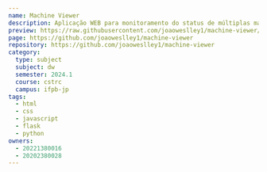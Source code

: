 ```yaml
---
name: Machine Viewer
description: Aplicação WEB para monitoramento do status de múltiplas máquinas em rede.
preview: https://raw.githubusercontent.com/joaoweslley1/machine-viewer/main/preview.png
page: https://github.com/joaoweslley1/machine-viewer
repository: https://github.com/joaoweslley1/machine-viewer
category:
  type: subject
  subject: dw
  semester: 2024.1
  course: cstrc
  campus: ifpb-jp
tags:
  - html
  - css
  - javascript
  - flask
  - python
owners:
  - 20221380016
  - 20202380028
---
```

